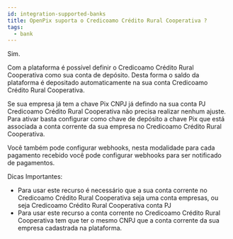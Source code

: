 ```yaml
---
id: integration-supported-banks
title: OpenPix suporta o Credicoamo Crédito Rural Cooperativa ?
tags:
  - bank
---
```


Sim.

Com a plataforma é possível definir o Credicoamo Crédito Rural Cooperativa como sua conta de depósito. Desta forma o saldo da plataforma é depositado automaticamente na sua conta Credicoamo Crédito Rural Cooperativa.

Se sua empresa já tem a chave Pix CNPJ já defindo na sua conta PJ Credicoamo Crédito Rural Cooperativa não precisa realizar nenhum ajuste. Para ativar basta configurar como chave de depósito a chave Pix que está associada a conta corrente da sua empresa no Credicoamo Crédito Rural Cooperativa.

Você também pode configurar webhooks, nesta modalidade para cada pagamento recebido você pode configurar webhooks para ser notificado de pagamentos.

Dicas Importantes:

- Para usar este recurso é necessário que a sua conta corrente no Credicoamo Crédito Rural Cooperativa seja uma conta empresas, ou seja Credicoamo Crédito Rural Cooperativa conta PJ
- Para usar este recurso a conta corrente no Credicoamo Crédito Rural Cooperativa tem que ter o mesmo CNPJ que a conta corrente da sua empresa cadastrada na plataforma.
